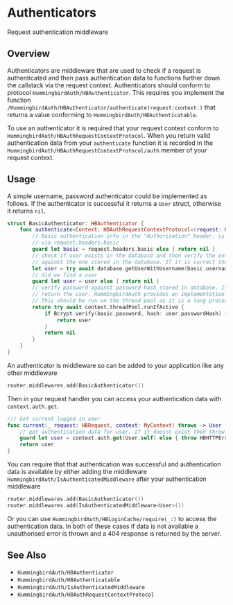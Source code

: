 # Authenticators

Request authentication middleware

## Overview

Authenticators are middleware that are used to check if a request is authenticated and then pass authentication data to functions further down the callstack via the request context. Authenticators should conform to protocol ``HummingbirdAuth/HBAuthenticator``. This requires you implement the function ``/HummingbirdAuth/HBAuthenticator/authenticate(request:context:)`` that returns a value conforming to ``HummingbirdAuth/HBAuthenticatable``.

To use an authenticator it is required that your request context conform to ``HummingbirdAuth/HBAuthRequestContextProtocol``. When you return valid authentication data from your `authenticate` function it is recorded in the ``HummingbirdAuth/HBAuthRequestContextProtocol/auth`` member of your request context.

## Usage

A simple username, password authenticator could be implemented as follows. If the authenticator is successful it returns a `User` struct, otherwise it returns `nil`.

```swift
struct BasicAuthenticator: HBAuthenticator {
    func authenticate<Context: HBAuthRequestContextProtocol>(request: HBRequest, context: Context) async throws -> User? {
        // Basic authentication info in the "Authorization" header, is accessible
        // via request.headers.basic
        guard let basic = request.headers.basic else { return nil }
        // check if user exists in the database and then verify the entered password
        // against the one stored in the database. If it is correct then login in user
        let user = try await database.getUserWithUsername(basic.username)
        // did we find a user
        guard let user = user else { return nil }
        // verify password against password hash stored in database. If valid
        // return the user. HummingbirdAuth provides an implementation of Bcrypt
        // This should be run on the thread pool as it is a long process.
        return try await context.threadPool.runIfActive {
            if Bcrypt.verify(basic.password, hash: user.passwordHash) {
                return user
            }
            return nil
        }
    }
}
```
An authenticator is middleware so can be added to your application like any other middleware

```swift
router.middlewares.add(BasicAuthenticator())
```

Then in your request handler you can access your authentication data with `context.auth.get`.

```swift
/// Get current logged in user
func current(_ request: HBRequest, context: MyContext) throws -> User {
    // get authentication data for user. If it doesnt exist then throw unauthorized error
    guard let user = context.auth.get(User.self) else { throw HBHTTPError(.unauthorized) }
    return user
}
```

You can require that that authentication was successful and authentication data is available by either adding the middleware ``HummingbirdAuth/IsAuthenticatedMiddleware`` after your authentication middleware

```swift
router.middlewares.add(BasicAuthenticator())
router.middlewares.add(IsAuthenticatedMiddleware<User>())
```

Or you can use ``HummingbirdAuth/HBLoginCache/require(_:)`` to access the authentication data. In both of these cases if data is not available a unauthorised error is thrown and a 404 response is returned by the server.

## See Also

- ``HummingbirdAuth/HBAuthenticator``
- ``HummingbirdAuth/HBAuthenticatable``
- ``HummingbirdAuth/IsAuthenticatedMiddleware``
- ``HummingbirdAuth/HBAuthRequestContextProtocol``
